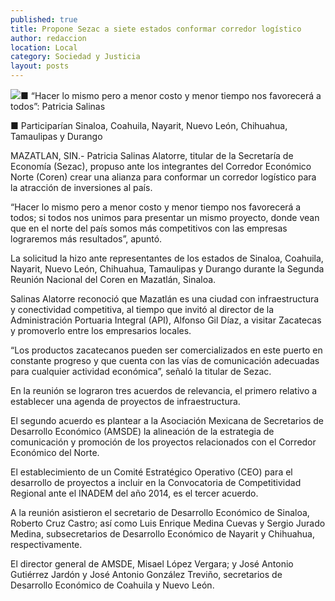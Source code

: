 ```yaml
---
published: true
title: Propone Sezac a siete estados conformar corredor logístico
author: redaccion
location: Local
category: Sociedad y Justicia
layout: posts
---
```


![](http://i.imgur.com/Zyf19aWm.jpg)■ “Hacer lo mismo pero a menor costo y menor tiempo nos favorecerá a todos”: Patricia Salinas

■ Participarían Sinaloa, Coahuila, Nayarit, Nuevo León, Chihuahua, Tamaulipas y Durango

MAZATLAN, SIN.- Patricia Salinas Alatorre, titular de la Secretaría de Economía (Sezac), propuso ante los integrantes del Corredor Económico Norte (Coren) crear una alianza para conformar un corredor logístico para la atracción de inversiones al país.

“Hacer lo mismo pero a menor costo y menor tiempo nos favorecerá a todos; si todos nos unimos para presentar un mismo proyecto, donde vean que en el norte del país somos más competitivos con las empresas lograremos más resultados”, apuntó.

La solicitud la hizo ante representantes de los estados de Sinaloa, Coahuila, Nayarit, Nuevo León, Chihuahua, Tamaulipas y Durango durante la Segunda Reunión Nacional del Coren en Mazatlán, Sinaloa.

Salinas Alatorre reconoció que Mazatlán es una ciudad con infraestructura y conectividad competitiva, al tiempo que invitó al director de la Administración Portuaria Integral (API), Alfonso Gil Díaz, a visitar Zacatecas y promoverlo entre los empresarios locales.

“Los productos zacatecanos pueden ser comercializados en este puerto en constante progreso y que cuenta con las vías de comunicación adecuadas para cualquier actividad económica”, señaló la titular de Sezac.

En la reunión se lograron tres acuerdos de relevancia, el primero relativo a establecer una agenda de proyectos de infraestructura.

El segundo acuerdo es plantear a la Asociación Mexicana de Secretarios de Desarrollo Económico (AMSDE) la alineación de la estrategia de comunicación y promoción de los proyectos relacionados con el Corredor Económico del Norte.

El establecimiento de un Comité Estratégico Operativo (CEO) para el desarrollo de proyectos a incluir en la Convocatoria de Competitividad Regional ante el INADEM del año 2014, es el tercer acuerdo.

A la reunión asistieron el secretario de Desarrollo Económico de Sinaloa, Roberto Cruz Castro; así como Luis Enrique Medina Cuevas y Sergio Jurado Medina, subsecretarios de Desarrollo Económico de Nayarit y Chihuahua, respectivamente.

El director general de AMSDE, Misael López Vergara; y José Antonio Gutiérrez Jardón y José Antonio González Treviño, secretarios de Desarrollo Económico de Coahuila y Nuevo León.
